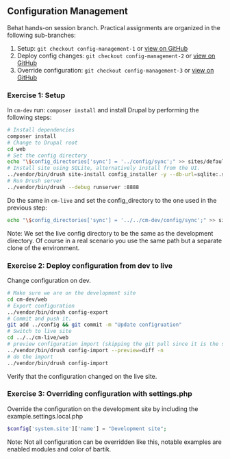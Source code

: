 ## Configuration Management
Behat hands-on session branch. Practical assignments are organized in the following sub-branches:

1. Setup: `git checkout config-management-1` or [view on GitHub](https://github.com/nuvoleweb/training/tree/config-management-1)
2. Deploy config changes: `git checkout config-management-2` or [view on GitHub](https://github.com/nuvoleweb/training/tree/config-management-2)
3. Override configuration: `git checkout config-management-3` or [view on GitHub](https://github.com/nuvoleweb/training/tree/config-management-3)

### Exercise 1: Setup


In `cm-dev` run: `composer install` and install Drupal by performing the following steps:

```bash
# Install dependencies
composer install
# Change to Drupal root
cd web
# Set the config directory
echo "\$config_directories['sync'] = '../config/sync';" >> sites/default/settings.php
# Install site using SQLite, alternatively install from the UI.
../vendor/bin/drush site-install config_installer -y --db-url=sqlite:.sqlite --account-name=admin --account-pass=admin
# Run Drush server
../vendor/bin/drush --debug runserver :8888
```

Do the same in `cm-live` and set the config_directory to the one used in the previous step:
```bash
echo "\$config_directories['sync'] = '../../cm-dev/config/sync';" >> sites/default/settings.php
```
Note: We set the live config directory to be the same as the development directory.
Of course in a real scenario you use the same path but a separate clone of the environment.



### Exercise 2: Deploy configuration from dev to live

Change configuration on dev.

```bash
# Make sure we are on the development site
cd cm-dev/web
# Export configuration
../vendor/bin/drush config-export
# Commit and push it.
git add ../config && git commit -m "Update configruation"
# Switch to live site
cd ../../cm-live/web
# preview configuration import (skipping the git pull since it is the same repo here)
../vendor/bin/drush config-import --preview=diff -n
# do the import
../vendor/bin/drush config-import
```

Verify that the configuration changed on the live site.



### Exercise 3: Overriding configuration with settings.php

Override the configuration on the development site by including the example.settings.local.php

```php
$config['system.site']['name'] = "Development site";
```

Note: Not all configuration can be overridden like this, notable examples are enabled modules and color of bartik.
